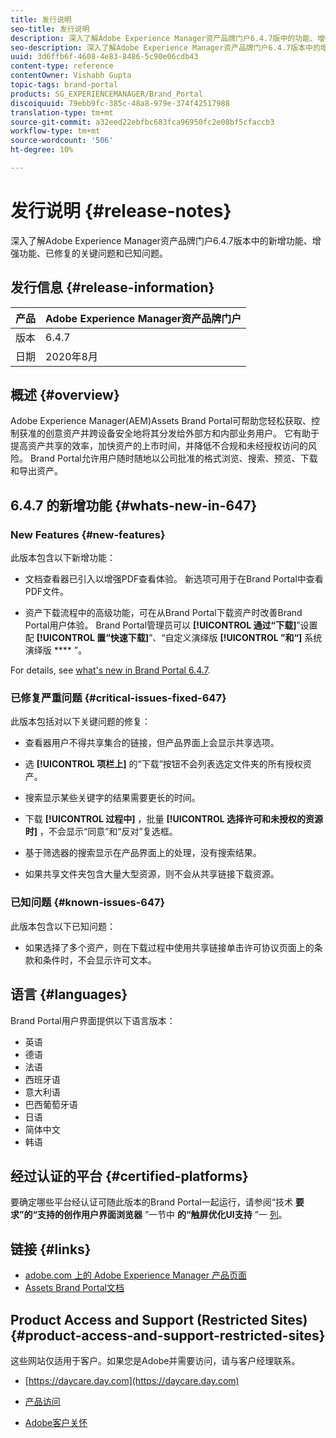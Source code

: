```yaml
---
title: 发行说明
seo-title: 发行说明
description: 深入了解Adobe Experience Manager资产品牌门户6.4.7版中的功能、增强功能、已修复的关键问题和已知问题。
seo-description: 深入了解Adobe Experience Manager资产品牌门户6.4.7版本中的增强功能、已修复的关键问题和已知问题。
uuid: 3d6ffb6f-4608-4e83-8486-5c90e06cdb43
content-type: reference
contentOwner: Vishabh Gupta
topic-tags: brand-portal
products: SG_EXPERIENCEMANAGER/Brand_Portal
discoiquuid: 79ebb9fc-385c-48a8-979e-374f42517988
translation-type: tm+mt
source-git-commit: a32eed22ebfbc683fca96950fc2e08bf5cfaccb3
workflow-type: tm+mt
source-wordcount: '506'
ht-degree: 10%

---
```



# 发行说明 {#release-notes}

深入了解Adobe Experience Manager资产品牌门户6.4.7版本中的新增功能、增强功能、已修复的关键问题和已知问题。

## 发行信息 {#release-information}

| 产品 | Adobe Experience Manager资产品牌门户 |
|---|---|
| 版本 | 6.4.7 |
| 日期 | 2020年8月 |

## 概述 {#overview}

Adobe Experience Manager(AEM)Assets Brand Portal可帮助您轻松获取、控制获准的创意资产并跨设备安全地将其分发给外部方和内部业务用户。 它有助于提高资产共享的效率，加快资产的上市时间，并降低不合规和未经授权访问的风险。 Brand Portal允许用户随时随地以公司批准的格式浏览、搜索、预览、下载和导出资产。

## 6.4.7 的新增功能 {#whats-new-in-647}

### New Features {#new-features}

此版本包含以下新增功能：

* 文档查看器已引入以增强PDF查看体验。 新选项可用于在Brand Portal中查看PDF文件。

<!--
* Download Settings configuration to configure asset download from Brand Portal. Fast download, custom renditions, and system renditions are the available configurations. 
-->

* 资产下载流程中的高级功能，可在从Brand Portal下载资产时改善Brand Portal用户体验。 Brand Portal管理员可以 **[!UICONTROL 通过“下载]**”设置配 **[!UICONTROL 置“快速下载]**”、“自定义演绎版 **[!UICONTROL ”和“]** 系统演绎版 **** ”。

For details, see [what&#39;s new in Brand Portal 6.4.7](whats-new.md).

### 已修复严重问题 {#critical-issues-fixed-647}

此版本包括对以下关键问题的修复：

* 查看器用户不得共享集合的链接，但产品界面上会显示共享选项。

* 选 **[!UICONTROL 项栏上]** 的“下载”按钮不会列表选定文件夹的所有授权资产。

* 搜索显示某些关键字的结果需要更长的时间。

* 下载 **[!UICONTROL 过程中]** ，批量 **[!UICONTROL 选择许可和未授权的资源时]** ，不会显示“同意”和“反对”复选框。

* 基于筛选器的搜索显示在产品界面上的处理，没有搜索结果。

* 如果共享文件夹包含大量大型资源，则不会从共享链接下载资源。


### 已知问题 {#known-issues-647}

此版本包含以下已知问题：

* 如果选择了多个资产，则在下载过程中使用共享链接单击许可协议页面上的条款和条件时，不会显示许可文本。



## 语言 {#languages}

Brand Portal用户界面提供以下语言版本：

* 英语
* 德语
* 法语
* 西班牙语
* 意大利语
* 巴西葡萄牙语
* 日语
* 简体中文
* 韩语

## 经过认证的平台 {#certified-platforms}

要确定哪些平台经认证可随此版本的Brand Portal一起运行，请参阅“技术 **要求”的“支持的创作用户界面浏览器** ”一节中 **的“触屏优化UI支持** ”一 [列](https://helpx.adobe.com/experience-manager/6-4/sites/deploying/using/technical-requirements.html)。

## 链接 {#links}

* [adobe.com 上的 Adobe Experience Manager 产品页面](http://www.adobe.com/in/marketing-cloud/experience-manager.html)
* [Assets Brand Portal文档](https://helpx.adobe.com/cn/experience-manager/brand-portal/user-guide.html)

## Product Access and Support (Restricted Sites) {#product-access-and-support-restricted-sites}

这些网站仅适用于客户。如果您是Adobe并需要访问，请与客户经理联系。

* [https://daycare.day.com](https://daycare.day.com)

* [产品访问](https://login.marketing.adobe.com)

* [Adobe客户关怀](https://helpx.adobe.com/contact.html)
